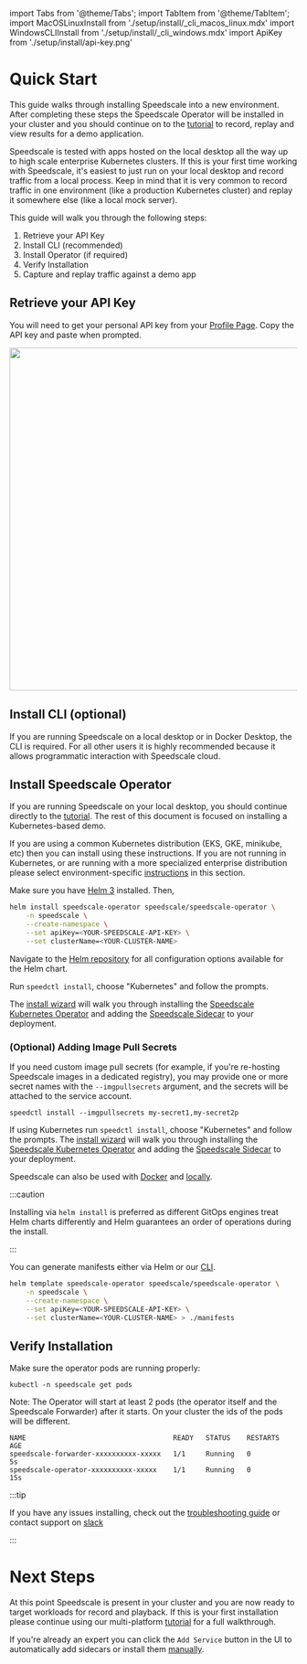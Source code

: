 import Tabs from '@theme/Tabs';
import TabItem from '@theme/TabItem';
import MacOSLinuxInstall from './setup/install/\_cli_macos_linux.mdx'
import WindowsCLIInstall from './setup/install/\_cli_windows.mdx'
import ApiKey from './setup/install/api-key.png'

# Quick Start

This guide walks through installing Speedscale into a new environment. After completing these steps the Speedscale Operator will be installed in your cluster and you should continue on to the [tutorial](./tutorial.md) to record, replay and view results for a demo application.

Speedscale is tested with apps hosted on the local desktop all the way up to high scale enterprise Kubernetes clusters. If this is your first time working with Speedscale, it's easiest to just run on your local desktop and record traffic from a local process. Keep in mind that it is very common to record traffic in one environment (like a production Kubernetes cluster) and replay it somewhere else (like a local mock server).

This guide will walk you through the following steps:

1. Retrieve your API Key
2. Install CLI (recommended)
3. Install Operator (if required)
4. Verify Installation
5. Capture and replay traffic against a demo app

## Retrieve your API Key

You will need to get your personal API key from your [Profile Page](https://app.speedscale.com/profile). Copy the API key and paste when prompted.

<img src={ApiKey} width="600"/>

## Install CLI (optional)

If you are running Speedscale on a local desktop or in Docker Desktop, the CLI is required. For all other users it is highly recommended because it allows programmatic interaction with Speedscale cloud.

<Tabs>

<TabItem value="mac" label="Mac/Linux">

<MacOSLinuxInstall />

</TabItem>

<TabItem value="windows" label="Windows">

<WindowsCLIInstall />

</TabItem>

</Tabs>

## Install Speedscale Operator

If you are running Speedscale on your local desktop, you should continue directly to the [tutorial](./tutorial.md). The rest of this document is focused on installing a Kubernetes-based demo.

If you are using a common Kubernetes distribution (EKS, GKE, minikube, etc) then you can install using these instructions. If you are not running in Kubernetes, or are running with a more specialized enterprise distribution please select environment-specific [instructions](./setup/install/README.md) in this section.

<Tabs>

<TabItem value="helm" label="Helm" default>

Make sure you have [Helm 3](https://helm.sh/docs/intro/install/) installed. Then,

```bash
helm install speedscale-operator speedscale/speedscale-operator \
	-n speedscale \
	--create-namespace \
	--set apiKey=<YOUR-SPEEDSCALE-API-KEY> \
	--set clusterName=<YOUR-CLUSTER-NAME>
```

Navigate to the [Helm repository](https://github.com/speedscale/operator-helm/blob/main/README.md)
for all configuration options available for the Helm chart.

</TabItem>

<TabItem value="cli" label="CLI (Mac/Linux)">

Run `speedctl install`, choose "Kubernetes" and follow the prompts.

The [install wizard](./setup/install/kubernetes-operator.md#install-wizard)
will walk you through installing the
[Speedscale Kubernetes Operator](./setup/install/kubernetes-operator.md)
and adding the [Speedscale Sidecar](./setup/sidecar/install.md) to your deployment.

### (Optional) Adding Image Pull Secrets

If you need custom image pull secrets (for example, if you're re-hosting
Speedscale images in a dedicated registry), you may provide one or more secret
names with the `--imgpullsecrets` argument, and the secrets will be attached to
the service account.

```
speedctl install --imgpullsecrets my-secret1,my-secret2p
```

</TabItem>

<TabItem value="cli_windows" label="CLI (Windows)">

<WindowsCLIInstall />

If using Kubernetes run `speedctl install`, choose "Kubernetes" and follow the prompts.
The [install wizard](./setup/install/kubernetes-operator.md#install-wizard)
will walk you through installing the
[Speedscale Kubernetes Operator](./setup/install/kubernetes-operator.md)
and adding the [Speedscale Sidecar](./setup/sidecar/install.md) to your deployment.

Speedscale can also be used with [Docker](./setup/install/docker.md) and [locally](./guides/cli.md).

</TabItem>

<TabItem value="gitops" label="GitOps">

:::caution

Installing via `helm install` is preferred as different GitOps engines treat Helm charts differently and Helm guarantees an order of operations during the install.

:::

You can generate manifests either via Helm or our [CLI](./setup/install/cli.md).

```bash
helm template speedscale-operator speedscale/speedscale-operator \
	-n speedscale \
	--create-namespace \
	--set apiKey=<YOUR-SPEEDSCALE-API-KEY> \
	--set clusterName=<YOUR-CLUSTER-NAME> > ./manifests
```

</TabItem>

</Tabs>

## Verify Installation

Make sure the operator pods are running properly:

```
kubectl -n speedscale get pods
```

Note: The Operator will start at least 2 pods (the operator itself and the Speedscale Forwarder) after it starts. On your cluster the ids of the pods will be different.

```
NAME                                    READY   STATUS    RESTARTS   AGE
speedscale-forwarder-xxxxxxxxxx-xxxxx   1/1     Running   0          5s
speedscale-operator-xxxxxxxxxx-xxxxx    1/1     Running   0          15s
```

:::tip

If you have any issues installing, check out the [troubleshooting guide](./setup/install/troubleshooting.md) or contact support on [slack](https://slack.speedscale.com)

:::

# Next Steps

At this point Speedscale is present in your cluster and you are now ready to target workloads for record and playback. If this is your first installation please continue using our multi-platform [tutorial](./tutorial.md) for a full walkthrough.

If you're already an expert you can click the `Add Service` button in the UI to automatically add sidecars or install them [manually](./setup/sidecar/install.md).
